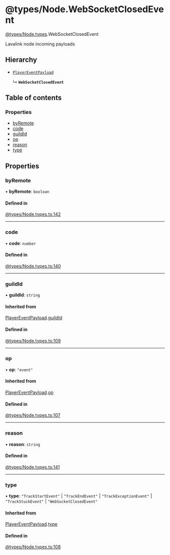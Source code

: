 # @types/Node.WebSocketClosedEvent

[@types/Node.types](../Node.types.md).WebSocketClosedEvent

Lavalink node incoming payloads

## Hierarchy

- [`PlayerEventPayload`](Node.types.PlayerEventPayload.md)

  ↳ **`WebSocketClosedEvent`**

## Table of contents

### Properties

- [byRemote](Node.types.WebSocketClosedEvent.md#byremote)
- [code](Node.types.WebSocketClosedEvent.md#code)
- [guildId](Node.types.WebSocketClosedEvent.md#guildid)
- [op](Node.types.WebSocketClosedEvent.md#op)
- [reason](Node.types.WebSocketClosedEvent.md#reason)
- [type](Node.types.WebSocketClosedEvent.md#type)

## Properties

### byRemote

• **byRemote**: `boolean`

#### Defined in

[@types/Node.types.ts:142](https://github.com/hmes98318/LavaShark/blob/accfd833a0203cc1d8758108ff5b6cd5af205387/src/@types/Node.types.ts#L142)

___

### code

• **code**: `number`

#### Defined in

[@types/Node.types.ts:140](https://github.com/hmes98318/LavaShark/blob/accfd833a0203cc1d8758108ff5b6cd5af205387/src/@types/Node.types.ts#L140)

___

### guildId

• **guildId**: `string`

#### Inherited from

[PlayerEventPayload](Node.types.PlayerEventPayload.md).[guildId](Node.types.PlayerEventPayload.md#guildid)

#### Defined in

[@types/Node.types.ts:109](https://github.com/hmes98318/LavaShark/blob/accfd833a0203cc1d8758108ff5b6cd5af205387/src/@types/Node.types.ts#L109)

___

### op

• **op**: ``"event"``

#### Inherited from

[PlayerEventPayload](Node.types.PlayerEventPayload.md).[op](Node.types.PlayerEventPayload.md#op)

#### Defined in

[@types/Node.types.ts:107](https://github.com/hmes98318/LavaShark/blob/accfd833a0203cc1d8758108ff5b6cd5af205387/src/@types/Node.types.ts#L107)

___

### reason

• **reason**: `string`

#### Defined in

[@types/Node.types.ts:141](https://github.com/hmes98318/LavaShark/blob/accfd833a0203cc1d8758108ff5b6cd5af205387/src/@types/Node.types.ts#L141)

___

### type

• **type**: ``"TrackStartEvent"`` \| ``"TrackEndEvent"`` \| ``"TrackExceptionEvent"`` \| ``"TrackStuckEvent"`` \| ``"WebSocketClosedEvent"``

#### Inherited from

[PlayerEventPayload](Node.types.PlayerEventPayload.md).[type](Node.types.PlayerEventPayload.md#type)

#### Defined in

[@types/Node.types.ts:108](https://github.com/hmes98318/LavaShark/blob/accfd833a0203cc1d8758108ff5b6cd5af205387/src/@types/Node.types.ts#L108)
